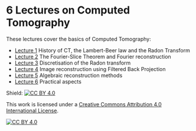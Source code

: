 # 6 Lectures on Computed Tomography

These lectures cover the basics of Computed Tomography:

* [Lecture 1](https://tristanvanleeuwen.github.io/InleidingSC2-CT/lecture1.html#/) History of CT, the Lambert-Beer law and the Radon Transform
* [Lecture 2](https://tristanvanleeuwen.github.io/InleidingSC2-CT/lecture2.html#/) The Fourier-Slice Theorem and Fourier reconstruction
* [Lecture 3](https://tristanvanleeuwen.github.io/InleidingSC2-CT/lecture3.html#/) Discretisation of the Radon transform
* [Lecture 4](https://tristanvanleeuwen.github.io/InleidingSC2-CT/lecture4.html#/) Image reconstruction using Filtered Back Projection 
* [Lecture 5](https://tristanvanleeuwen.github.io/InleidingSC2-CT/lecture5.html#/) Algebraic reconstruction methods
* [Lecture 6](https://tristanvanleeuwen.github.io/InleidingSC2-CT/lecture6.html#/) Practical aspects

Shield: [![CC BY 4.0][cc-by-shield]][cc-by]

This work is licensed under a
[Creative Commons Attribution 4.0 International License][cc-by].

[![CC BY 4.0][cc-by-image]][cc-by]

[cc-by]: http://creativecommons.org/licenses/by/4.0/
[cc-by-image]: https://i.creativecommons.org/l/by/4.0/88x31.png
[cc-by-shield]: https://img.shields.io/badge/License-CC%20BY%204.0-lightgrey.svg